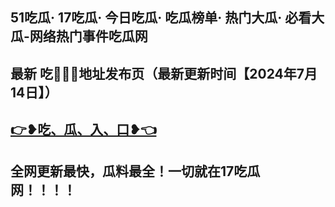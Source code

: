51吃瓜· 17吃瓜· 今日吃瓜· 吃瓜榜单· 热门大瓜· 必看大瓜-网络热门事件吃瓜网
------------------------
最新 吃🍉🍉🍉地址发布页（最新更新时间【2024年7月14日】）
------------------------
<a href="https://yue4.com">👉❥吃、瓜、入、口❥👈</a>
------------------------
全网更新最快，瓜料最全！一切就在17吃瓜网！！！！
----------------------------
